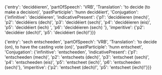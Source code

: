 {'entry': 'decidéieren', 'partOfSpeech': 'VRB', 'Translation': 'to decide (to make a decision)', 'pastParticiple': 'hunn decidéiert', 'Conjugation': {'infinitive': 'decidéieren', 'indicativePresent': {'p1': 'decidéieren (mech)', 'p2': 'decidéiers (dech)', 'p3': 'decidéiert (sech)', 'p4': 'decidéieren (eis)', 'p5': 'decidéiert (iech) ', 'p6': 'decidéieren (sech) '}, 'imperitive': {'p2': 'decidéier (dech)!', 'p5': 'decidéiert (iech)!'}}} 

{'entry': 'sech entscheeden', 'partOfSpeech': 'VRB', 'Translation': 'to decide (on), to have the casting vote (on)', 'pastParticiple': 'hunn entscheet', 'Conjugation': {'infinitive': 'entscheeden', 'indicativePresent': {'p1': 'entscheeden (mech)', 'p2': 'entscheets (dech)', 'p3': 'entscheet (sech)', 'p4': 'entscheeden (eis)', 'p5': 'entscheet (iech)', 'p6': 'entscheeden (sech)'}, 'imperitive': {'p2': 'entscheet (dech)!', 'p5': 'entscheet (iech)!'}}} 
